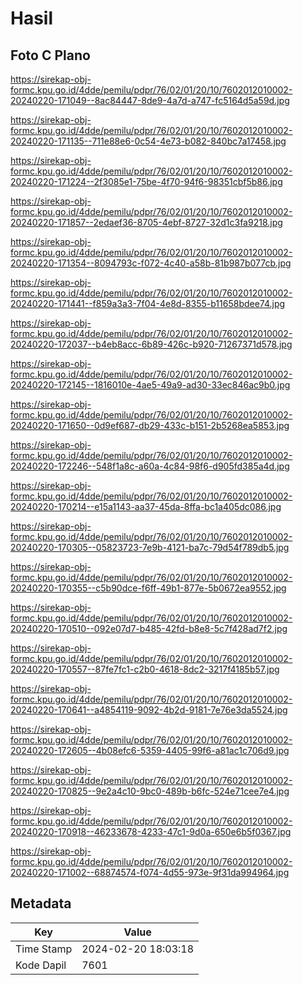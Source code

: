 # Hasil

## Foto C Plano

https://sirekap-obj-formc.kpu.go.id/4dde/pemilu/pdpr/76/02/01/20/10/7602012010002-20240220-171049--8ac84447-8de9-4a7d-a747-fc5164d5a59d.jpg

https://sirekap-obj-formc.kpu.go.id/4dde/pemilu/pdpr/76/02/01/20/10/7602012010002-20240220-171135--711e88e6-0c54-4e73-b082-840bc7a17458.jpg

https://sirekap-obj-formc.kpu.go.id/4dde/pemilu/pdpr/76/02/01/20/10/7602012010002-20240220-171224--2f3085e1-75be-4f70-94f6-98351cbf5b86.jpg

https://sirekap-obj-formc.kpu.go.id/4dde/pemilu/pdpr/76/02/01/20/10/7602012010002-20240220-171857--2edaef36-8705-4ebf-8727-32d1c3fa9218.jpg

https://sirekap-obj-formc.kpu.go.id/4dde/pemilu/pdpr/76/02/01/20/10/7602012010002-20240220-171354--8094793c-f072-4c40-a58b-81b987b077cb.jpg

https://sirekap-obj-formc.kpu.go.id/4dde/pemilu/pdpr/76/02/01/20/10/7602012010002-20240220-171441--f859a3a3-7f04-4e8d-8355-b11658bdee74.jpg

https://sirekap-obj-formc.kpu.go.id/4dde/pemilu/pdpr/76/02/01/20/10/7602012010002-20240220-172037--b4eb8acc-6b89-426c-b920-71267371d578.jpg

https://sirekap-obj-formc.kpu.go.id/4dde/pemilu/pdpr/76/02/01/20/10/7602012010002-20240220-172145--1816010e-4ae5-49a9-ad30-33ec846ac9b0.jpg

https://sirekap-obj-formc.kpu.go.id/4dde/pemilu/pdpr/76/02/01/20/10/7602012010002-20240220-171650--0d9ef687-db29-433c-b151-2b5268ea5853.jpg

https://sirekap-obj-formc.kpu.go.id/4dde/pemilu/pdpr/76/02/01/20/10/7602012010002-20240220-172246--548f1a8c-a60a-4c84-98f6-d905fd385a4d.jpg

https://sirekap-obj-formc.kpu.go.id/4dde/pemilu/pdpr/76/02/01/20/10/7602012010002-20240220-170214--e15a1143-aa37-45da-8ffa-bc1a405dc086.jpg

https://sirekap-obj-formc.kpu.go.id/4dde/pemilu/pdpr/76/02/01/20/10/7602012010002-20240220-170305--05823723-7e9b-4121-ba7c-79d54f789db5.jpg

https://sirekap-obj-formc.kpu.go.id/4dde/pemilu/pdpr/76/02/01/20/10/7602012010002-20240220-170355--c5b90dce-f6ff-49b1-877e-5b0672ea9552.jpg

https://sirekap-obj-formc.kpu.go.id/4dde/pemilu/pdpr/76/02/01/20/10/7602012010002-20240220-170510--092e07d7-b485-42fd-b8e8-5c7f428ad7f2.jpg

https://sirekap-obj-formc.kpu.go.id/4dde/pemilu/pdpr/76/02/01/20/10/7602012010002-20240220-170557--87fe7fc1-c2b0-4618-8dc2-3217f4185b57.jpg

https://sirekap-obj-formc.kpu.go.id/4dde/pemilu/pdpr/76/02/01/20/10/7602012010002-20240220-170641--a4854119-9092-4b2d-9181-7e76e3da5524.jpg

https://sirekap-obj-formc.kpu.go.id/4dde/pemilu/pdpr/76/02/01/20/10/7602012010002-20240220-172605--4b08efc6-5359-4405-99f6-a81ac1c706d9.jpg

https://sirekap-obj-formc.kpu.go.id/4dde/pemilu/pdpr/76/02/01/20/10/7602012010002-20240220-170825--9e2a4c10-9bc0-489b-b6fc-524e71cee7e4.jpg

https://sirekap-obj-formc.kpu.go.id/4dde/pemilu/pdpr/76/02/01/20/10/7602012010002-20240220-170918--46233678-4233-47c1-9d0a-650e6b5f0367.jpg

https://sirekap-obj-formc.kpu.go.id/4dde/pemilu/pdpr/76/02/01/20/10/7602012010002-20240220-171002--68874574-f074-4d55-973e-9f31da994964.jpg


## Metadata

| Key        | Value               |
| ---------- | ------------------- |
| Time Stamp | 2024-02-20 18:03:18 |
| Kode Dapil | 7601                |



